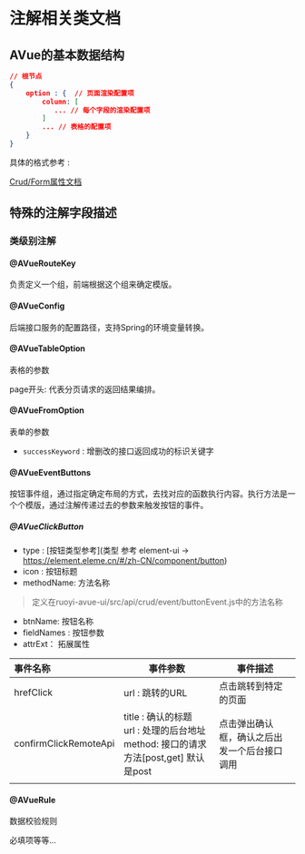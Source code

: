 # 注解相关类文档

## AVue的基本数据结构

```json
// 根节点
{
    option : {  // 页面渲染配置项
    	column: [
           ... // 每个字段的渲染配置项
        ]
        ... // 表格的配置项
    } 
}
```

具体的格式参考 : 

[Crud/Form属性文档](https://avuejs.com/views/doc.html)

## 特殊的注解字段描述

### 类级别注解

#### @AVueRouteKey

负责定义一个组，前端根据这个组来确定模版。

#### @AVueConfig

后端接口服务的配置路径，支持Spring的环境变量转换。

#### @AVueTableOption

表格的参数

page开头: 代表分页请求的返回结果编排。



#### @AVueFromOption

表单的参数

- `successKeyword` : 增删改的接口返回成功的标识关键字

#### @AVueEventButtons

按钮事件组，通过指定确定布局的方式，去找对应的函数执行内容。执行方法是一个个模版，通过注解传递过去的参数来触发按钮的事件。

##### @AVueClickButton

- type : [按钮类型参考](类型 参考 element-ui -> https://element.eleme.cn/#/zh-CN/component/button)
- icon : 按钮标题
- methodName: 方法名称

> 定义在ruoyi-avue-ui/src/api/crud/event/buttonEvent.js中的方法名称

- btnName: 按钮名称
- fieldNames : 按钮参数
- attrExt： 拓展属性



| 事件名称  | 事件参数        | 事件描述             |
| :-------- | --------------- | -------------------- |
| hrefClick | url : 跳转的URL | 点击跳转到特定的页面 |
| confirmClickRemoteApi | title : 确认的标题<br />url : 处理的后台地址<br />method: 接口的请求方法[post,get] 默认是post | 点击弹出确认框，确认之后出发一个后台接口调用 |
|           |                 |                      |

#### @AVueRule

数据校验规则

必填项等等...

